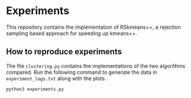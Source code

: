 # Experiments 

This repository contains the implementation of RSkmeans++, a rejection sampling based approach for speeding up kmeans++. 


## How to reproduce experiments

The file `clustering.py` contains the implementations of the two algorithms compared. Run the following command to generate the data in `experiment_logs.txt` along with the plots .

```
python3 experiments.py
```




